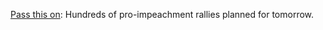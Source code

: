 <a href="https://www.impeach.org/event/impeach-and-remove/126026/signup/">Pass this on</a>: Hundreds of pro-impeachment rallies planned for tomorrow. 
